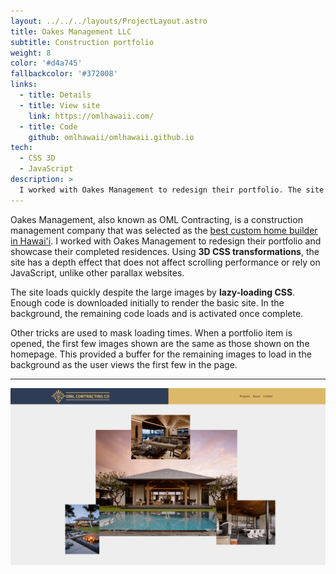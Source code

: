```yaml
---
layout: ../../../layouts/ProjectLayout.astro
title: Oakes Management LLC
subtitle: Construction portfolio
weight: 8
color: '#d4a745'
fallbackcolor: '#372008'
links:
  - title: Details
  - title: View site
    link: https://omlhawaii.com/
  - title: Code
    github: omlhawaii/omlhawaii.github.io
tech:
  - CSS 3D
  - JavaScript
description: >
  I worked with Oakes Management to redesign their portfolio. The site is designed to hide loading times by quickly downloading enough code to display the basic site, then running in the background to add on additional functionality and design.
---
```


Oakes Management, also known as OML Contracting, is a construction management company that was selected as the [best custom home builder in Hawai'i](https://www.homebuilderdigest.com/the-best-custom-home-builders-in-hawaii/). I worked with Oakes Management to redesign their portfolio and showcase their completed residences. Using **3D CSS transformations**, the site has a depth effect that does not affect scrolling performance or rely on JavaScript, unlike other parallax websites.

The site loads quickly despite the large images by **lazy-loading CSS**. Enough code is downloaded initially to render the basic site. In the background, the remaining code loads and is activated once complete.

Other tricks are used to mask loading times. When a portfolio item is opened, the first few images shown are the same as those shown on the homepage. This provided a buffer for the remaining images to load in the background as the user views the first few in the page.

---

![Screenshot](screenshot.png)
